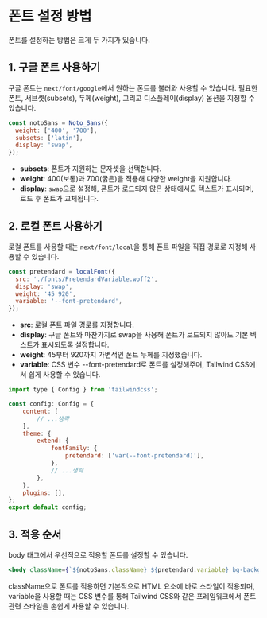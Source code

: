 # 폰트 설정 방법

폰트를 설정하는 방법은 크게 두 가지가 있습니다.

## 1. 구글 폰트 사용하기

구글 폰트는 `next/font/google`에서 원하는 폰트를 불러와 사용할 수 있습니다. 필요한 폰트, 서브셋(subsets), 두께(weight), 그리고 디스플레이(display) 옵션을 지정할 수 있습니다.

```javascript
const notoSans = Noto_Sans({
  weight: ['400', '700'],
  subsets: ['latin'],
  display: 'swap',
});
```
- **subsets**: 폰트가 지원하는 문자셋을 선택합니다.
- **weight**: 400(보통)과 700(굵은)을 적용해 다양한 weight을 지원합니다.
- **display**: `swap`으로 설정해, 폰트가 로드되지 않은 상태에서도 텍스트가 표시되며, 로드 후 폰트가 교체됩니다.

## 2. 로컬 폰트 사용하기

로컬 폰트를 사용할 때는 `next/font/local`을 통해 폰트 파일을 직접 경로로 지정해 사용할 수 있습니다.

```javascript
const pretendard = localFont({
  src: './fonts/PretendardVariable.woff2',
  display: 'swap',
  weight: '45 920',
  variable: '--font-pretendard',
});
```
- **src**: 로컬 폰트 파일 경로를 지정합니다.
- **display**: 구글 폰트와 마찬가지로 swap을 사용해 폰트가 로드되지 않아도 기본 텍스트가 표시되도록 설정합니다.
- **weight**: 45부터 920까지 가변적인 폰트 두께를 지정했습니다.
- **variable**: CSS 변수 --font-pretendard로 폰트를 설정해주며, Tailwind CSS에서 쉽게 사용할 수 있습니다.

```javascript
import type { Config } from 'tailwindcss';

const config: Config = {
    content: [
    	// ...생략
    ],
    theme: {
        extend: {
            fontFamily: {
                pretendard: ['var(--font-pretendard)'],
            },
            // ...생략
        },
    },
    plugins: [],
};
export default config;
```

## 3. 적용 순서
body 태그에서 우선적으로 적용할 폰트를 설정할 수 있습니다.
```jsx
<body className={`${notoSans.className} ${pretendard.variable} bg-background text-foreground`}>
```

className으로 폰트를 적용하면 기본적으로 HTML 요소에 바로 스타일이 적용되며, variable을 사용할 때는 CSS 변수를 통해 Tailwind CSS와 같은 프레임워크에서 폰트 관련 스타일을 손쉽게 사용할 수 있습니다.